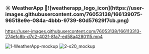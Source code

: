 <h3>☀️ WeatherApp 🌙![weatherapp_logo_icon](https://user-images.githubusercontent.com/76053138/166139075-96518e9e-084a-4bbb-9739-80d57629f7cb.png)</h3>


https://user-images.githubusercontent.com/76053138/166113313-274e1c8b-d7c2-402f-8fa7-ed58a4280115.mp4

![1-WeatherApp-mockup](https://user-images.githubusercontent.com/76053138/166138972-2fc65614-e7a2-468c-a486-c684ecd75e11.png)
![2-s20_mockup](https://user-images.githubusercontent.com/76053138/166138978-ec7d3004-b7b1-4238-9d67-d7b8b402d8a3.png)
